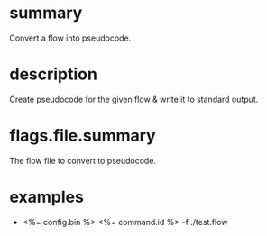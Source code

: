 # summary

Convert a flow into pseudocode.

# description

Create pseudocode for the given flow & write it to standard output.

# flags.file.summary

The flow file to convert to pseudocode.

# examples

- <%= config.bin %> <%= command.id %> -f ./test.flow
